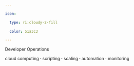 ```yaml
---

icon: 

  type: ri:cloudy-2-fill
  
  color: 51a3c3

---
```

Developer Operations

cloud computing · scripting · scaling · automation · monitoring
